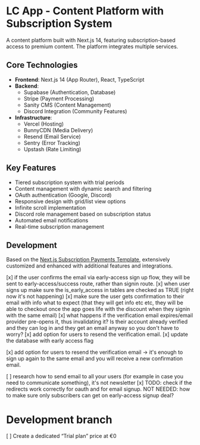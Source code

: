 # LC App - Content Platform with Subscription System

A content platform built with Next.js 14, featuring subscription-based access to premium content. The platform integrates multiple services.

## Core Technologies

- **Frontend**: Next.js 14 (App Router), React, TypeScript
- **Backend**:
  - Supabase (Authentication, Database)
  - Stripe (Payment Processing)
  - Sanity CMS (Content Management)
  - Discord Integration (Community Features)
- **Infrastructure**:
  - Vercel (Hosting)
  - BunnyCDN (Media Delivery)
  - Resend (Email Service)
  - Sentry (Error Tracking)
  - Upstash (Rate Limiting)

## Key Features

- Tiered subscription system with trial periods
- Content management with dynamic search and filtering
- OAuth authentication (Google, Discord)
- Responsive design with grid/list view options
- Infinite scroll implementation
- Discord role management based on subscription status
- Automated email notifications
- Real-time subscription management

## Development

Based on the [Next.js Subscription Payments Template](https://github.com/vercel/nextjs-subscription-payments), extensively customized and enhanced with additional features and integrations.

<!-- TODO -->

<!-- early access -->

[x] if the user confirms the email via early-access sign up flow, they will be sent to early-access/success route, rather than signin route.
[x] when user signs up make sure the is_early_access in tables are checked as TRUE (right now it's not happening)
[x] make sure the user gets confirmation to their email with info what to expect (that they will get info etc etc, they will be able to checkout once the app goes life with the discount when they signin with the same email)
[x] what happens if the verification email expires/email provider pre-opens it, thus invalidating it? Is their account already verified and they can log in and they get an email anyway so you don't have to worry?
[x] add option for users to resend the verification email.
[x] update the database with early access flag

[x] add option for users to resend the verification email -> it's enough to sign up again to the same email and you will receive a new confirmation email.

[ ] research how to send email to all your users (for example in case you need to communicate something), it's not newsletter
[x] TODO: check if the redirects work correctly for oauth and for email signup.
NOT NEEDED:
how to make sure only subscribers can get on early-access signup deal?

<!--  -->

# Development branch

[ ] Create a dedicated “Trial plan” price at €0
